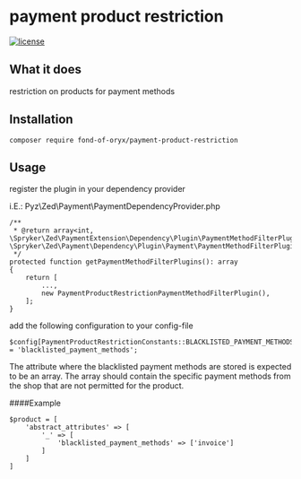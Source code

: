 # payment product restriction
[![license](https://img.shields.io/github/license/fond-of-oryx/payment-product-restriction.svg)](https://packagist.org/packages/fond-of-oryx/payment-product-restriction)

## What it does

restriction on products for payment methods

## Installation

```
composer require fond-of-oryx/payment-product-restriction
```

## Usage

register the plugin in your dependency provider

i.E.: Pyz\Zed\Payment\PaymentDependencyProvider.php

```
/**
 * @return array<int, \Spryker\Zed\PaymentExtension\Dependency\Plugin\PaymentMethodFilterPluginInterface>|array<int, \Spryker\Zed\Payment\Dependency\Plugin\Payment\PaymentMethodFilterPluginInterface>
 */
protected function getPaymentMethodFilterPlugins(): array
{
    return [
        ...,
        new PaymentProductRestrictionPaymentMethodFilterPlugin(),
    ];
}
```

add the following configuration to your config-file

```
$config[PaymentProductRestrictionConstants::BLACKLISTED_PAYMENT_METHODS_PRODUCT_ATTRIBUTE] = 'blacklisted_payment_methods';
```

The attribute where the blacklisted payment methods are stored is expected to be an array. The array should contain the specific payment methods from the shop that are not permitted for the product.

####Example
```
$product = [
    'abstract_attributes' => [
        '_' => [
            'blacklisted_payment_methods' => ['invoice']
        ]
    ]
]
```
